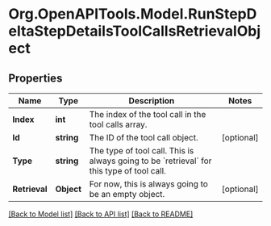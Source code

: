 # Org.OpenAPITools.Model.RunStepDeltaStepDetailsToolCallsRetrievalObject

## Properties

Name | Type | Description | Notes
------------ | ------------- | ------------- | -------------
**Index** | **int** | The index of the tool call in the tool calls array. | 
**Id** | **string** | The ID of the tool call object. | [optional] 
**Type** | **string** | The type of tool call. This is always going to be &#x60;retrieval&#x60; for this type of tool call. | 
**Retrieval** | **Object** | For now, this is always going to be an empty object. | [optional] 

[[Back to Model list]](../README.md#documentation-for-models) [[Back to API list]](../README.md#documentation-for-api-endpoints) [[Back to README]](../README.md)

